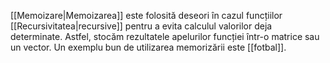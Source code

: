[[Memoizare|Memoizarea]] este folosită deseori în cazul funcțiilor [[Recursivitatea|recursive]] pentru a evita calculul valorilor deja determinate. Astfel, stocăm rezultatele apelurilor funcției într-o matrice sau un vector. Un exemplu bun de utilizarea memorizării este [[fotbal]].